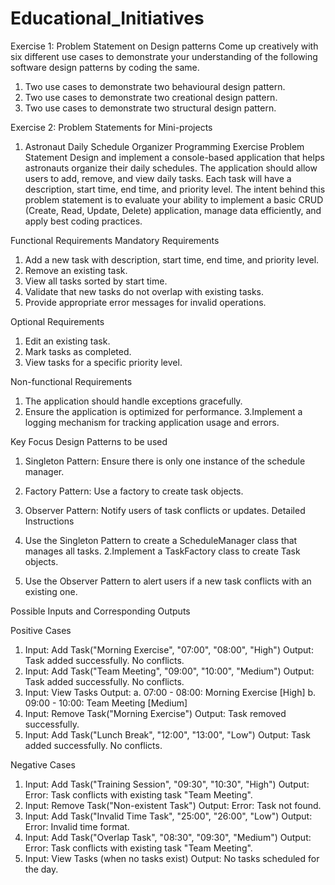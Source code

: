 # Educational_Initiatives

Exercise 1: Problem Statement on Design patterns
Come up creatively with six different use cases to demonstrate your understanding of the
following software design patterns by coding the same.
1. Two use cases to demonstrate two behavioural design pattern.
2. Two use cases to demonstrate two creational design pattern.
3. Two use cases to demonstrate two structural design pattern.


Exercise 2: Problem Statements for Mini-projects

1. Astronaut Daily Schedule Organizer Programming Exercise
Problem Statement
Design and implement a console-based application that helps astronauts organize their daily
schedules. The application should allow users to add, remove, and view daily tasks. Each task
will have a description, start time, end time, and priority level. The intent behind this problem
statement is to evaluate your ability to implement a basic CRUD (Create, Read, Update, Delete)
application, manage data efficiently, and apply best coding practices.

Functional Requirements
Mandatory Requirements
1. Add a new task with description, start time, end time, and priority level.
2. Remove an existing task.
3. View all tasks sorted by start time.
4. Validate that new tasks do not overlap with existing tasks.
5. Provide appropriate error messages for invalid operations.

Optional Requirements
1. Edit an existing task.
2. Mark tasks as completed.
3. View tasks for a specific priority level.

Non-functional Requirements
1. The application should handle exceptions gracefully.
2. Ensure the application is optimized for performance.
3.Implement a logging mechanism for tracking application usage and errors.

Key Focus
Design Patterns to be used
1. Singleton Pattern: Ensure there is only one instance of the schedule manager.

2. Factory Pattern: Use a factory to create task objects.
3. Observer Pattern: Notify users of task conflicts or updates.
Detailed Instructions
1. Use the Singleton Pattern to create a ScheduleManager class that manages all tasks.
2.Implement a TaskFactory class to create Task objects.
3. Use the Observer Pattern to alert users if a new task conflicts with an existing one.

Possible Inputs and Corresponding Outputs

Positive Cases
1. Input: Add Task("Morning Exercise", "07:00", "08:00", "High") Output: Task added
successfully. No conflicts.
2. Input: Add Task("Team Meeting", "09:00", "10:00", "Medium") Output: Task added
successfully. No conflicts.
3. Input: View Tasks Output:
a. 07:00 - 08:00: Morning Exercise [High]
b. 09:00 - 10:00: Team Meeting [Medium]
4. Input: Remove Task("Morning Exercise") Output: Task removed successfully.
5. Input: Add Task("Lunch Break", "12:00", "13:00", "Low") Output: Task added successfully. No
conflicts.

Negative Cases
1. Input: Add Task("Training Session", "09:30", "10:30", "High") Output: Error: Task conflicts
with existing task "Team Meeting".
2. Input: Remove Task("Non-existent Task") Output: Error: Task not found.
3. Input: Add Task("Invalid Time Task", "25:00", "26:00", "Low") Output: Error: Invalid time
format.
4. Input: Add Task("Overlap Task", "08:30", "09:30", "Medium") Output: Error: Task conflicts
with existing task "Team Meeting".
5. Input: View Tasks (when no tasks exist) Output: No tasks scheduled for the day.
